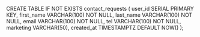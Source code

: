 CREATE TABLE IF NOT EXISTS contact_requests (
    user_id SERIAL PRIMARY KEY,
    first_name VARCHAR(100) NOT NULL,
    last_name VARCHAR(100) NOT NULL,
    email VARCHAR(100) NOT NULL,
    tel VARCHAR(100) NOT NULL,
    marketing VARCHAR(50),
    created_at TIMESTAMPTZ DEFAULT NOW()
);
